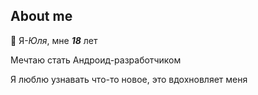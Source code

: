 ## About me

💞️ Я-_Юля_, мне ***18*** лет

Мечтаю стать Андроид-разработчиком

Я люблю узнавать что-то новое, это вдохновляет меня 

